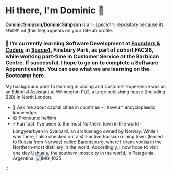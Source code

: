 # Hi there, I'm Dominic 👋


**DominicSimpson/DominicSimpson** is a ✨ _special_ ✨ repository because its `README.md` (this file) appears on your GitHub profile.

### 🌱 I’m currently learning Software Development at [Founders & Coders](http://www.foundersandcoders.com) in [Space4](https://space4.tech), Finsbury Park, as part of cohort FAC26, while working part-time in Customer Service at the Barbican Centre. If successful, I hope to go on to complete a Software Apprenticeship. You can see what we are learning on the Bootcamp [here](https://www.foundersandcoders.com/skills-bootcamp/).
My background prior to learning in coding and Customer Experience was as an Editorial Assistant at Wilmington PLC, a large publishing house (including B2B) in North London.
- 💬 Ask me about capital cities in countries - I have an encyclopaedic knowledge.
- 😄 Pronouns: he/him
- ⚡ Fun fact: I've been to the most Northern town in the world - Longyearbyen in Svalbard, an archipelago owned by Norway. While I was there, I also checked out a still-active Russian mining town (leased to Russia from Norway) called Barentsburg, where I drank vodka in the Northern-most distillery in the world. Accordingly, I now hope to visit one day [Ushuaia](https://en.wikipedia.org/wiki/Ushuaia), the southern-most city in the world, in Patagonia, Argentina.
![IMG_1035](https://user-images.githubusercontent.com/52511353/193108896-04d7f188-972d-4c80-8d8f-eaed57caa953.JPG)

::




